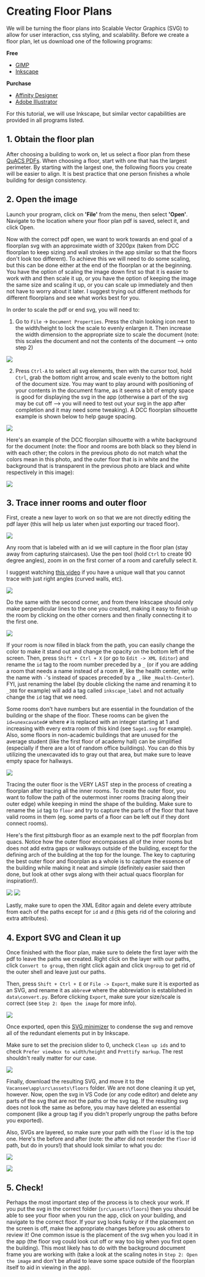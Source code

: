 # Creating Floor Plans
We will be turning the floor plans into Scalable Vector Graphics (SVG) to allow for user interaction, css styling, and scalability. Before we create a floor plan, let us download one of the following programs:

**Free**
- [GIMP](https://www.gimp.org/)
- [Inkscape](https://inkscape.org/)

**Purchase**
- [Affinity Designer](https://affinity.serif.com/en-us/designer/)
- [Adobe Illustrator](https://helpx.adobe.com/illustrator/get-started.html)

For this tutorial, we will use Inkscape, but similar vector capabilities are provided in all programs listed. 

## 1. Obtain the floor plan
After choosing a building to work on, let us select a floor plan from these [QuACS PDFs](https://github.com/quacs/quacs-data/tree/5330bf53a2a553acfaee0ed7d03067b707464ce4/floor_plans). When choosing a floor, start with one that has the largest perimeter. By starting with the largest one, the following floors you create will be easier to align. It is best practice that one person finishes a whole building for design consistency.

## 2. Open the image
Launch your program, click on **'File'** from the menu, then select **'Open'**. Navigate to the location where your floor plan pdf is saved, select it, and click Open.

Now with the correct pdf open, we want to work towards an end goal of a floorplan svg with an approximate width of 3200px (taken from DCC floorplan to keep sizing and wall strokes in the app similar so that the floors don't look too different). To achieve this we will need to do some scaling, but this can be done either at the end of the floorplan or at the beginning. You have the option of scaling the image down first so that it is easier to work with and then scale it up, or you have the option of keeping the image the same size and scaling it up, or you can scale up immediately and then not have to worry about it later. I suggest trying out different methods for different floorplans and see what works best for you.

In order to scale the pdf or end svg, you will need to:
1. Go to `File` -> `Document Properties`. Press the chain looking icon next to the width/height to lock the scale to evenly enlargen it. Then increase the width dimension to the appropriate size to scale the document (note: this scales the document and not the contents of the document --> onto step 2)

![](.embed/create-basic-floor-plans-1.png)

2. Press `Ctrl-A` to select all svg elements, then with the cursor tool, hold `Ctrl`, grab the bottom right arrow, and scale evenly to the bottom right of the document size. You may want to play around with positioning of your contents in the document frame, as it seems a bit of empty space is good for displaying the svg in the app (otherwise a part of the svg may be cut off --> you will need to test out your svg in the app after completion and it may need some tweaking). A DCC floorplan silhouette example is shown below to help gauge spacing.

![](.embed/create-basic-floor-plans-2.png)

Here's an example of the DCC floorplan silhouette with a white background for the document (note: the floor and rooms are both black so they blend in with each other; the colors in the previous photo do not match what the colors mean in this photo, and the outer floor that is in white and the background that is transparent in the previous photo are black and white respectively in this image):

![](.embed/create-basic-floor-plans-3.png)

## 3. Trace inner rooms and outer floor
First, create a new layer to work on so that we are not directly editing the pdf layer (this will help us later when just exporting our traced floor).

![](.embed/create-basic-floor-plans-4.png)

Any room that is labeled with an id we will capture in the floor plan (stay away from capturing staircases). Use the pen tool (hold `Ctrl` to create 90 degree angles), zoom in on the first corner of a room and carefully select it.

I suggest watching [this video](https://www.youtube.com/watch?v=ijZlMHJJ0F0&ab_channel=LogosByNick) if you have a unique wall that you cannot trace with just right angles (curved walls, etc).

![](.embed/create-basic-floor-plans-5.png)

Do the same with the second corner, and from there Inkscape should only make perpendicular lines to the one you created, making it easy to finish up the room by clicking on the other corners and then finally connecting it to the first one.

![](.embed/create-basic-floor-plans-6.png)

If your room is now filled in black from the path, you can easily change the color to make it stand out and change the opacity on the bottom left of the screen. Then, press `Shift + Ctrl + X` (or go to `Edit -> XML Editor`) and rename the `id` tag to the room number preceded by a `_` (or if you are adding a room that needs a name instead of a room #, like the health center, write the name with `-`'s instead of spaces preceded by a `_`, like `_Health-Center`). FYI, just renaming the label (by double clicking the name and renaming it to `_308` for example) will add a tag called `inkscape_label` and not actually change the `id` tag that we need.

Some rooms don't have numbers but are essential in the foundation of the building or the shape of the floor. These rooms can be given the `id=unexcavated#` where `#` is replaced with an integer starting at 1 and increasing with every extra room of this kind (see `Sage1.svg` for example). Also, some floors in non-academic buildings that are unused for the average student (like the first floor of academy hall) can be simplified (especially if there are a lot of random office buildings). You can do this by utilizing the unexcavated ids to gray out that area, but make sure to leave empty space for hallways.

![](.embed/create-basic-floor-plans-7.png)

Tracing the outer floor is the VERY LAST step in the process of creating a floorplan after tracing all the inner rooms. To create the outer floor, you want to follow the path of the outermost inner rooms (tracing along their outer edge) while keeping in mind the shape of the building. Make sure to rename the `id` tag to `floor` and try to capture the parts of the floor that have valid rooms in them (eg. some parts of a floor can be left out if they dont connect rooms).

Here's the first pittsburgh floor as an example next to the pdf floorplan from quacs. Notice how the outer floor encompasses all of the inner rooms but does not add extra gaps or walkways outside of the building, except for the defining arch of the building at the top for the lounge. The key to capturing the best outer floor and floorplan as a whole is to capture the essence of the building while making it neat and simple (definitely easier said then done, but look at other svgs along with their actual quacs floorplan for inspiration!).

![](.embed/create-basic-floor-plans-8.png)
![](.embed/create-basic-floor-plans-9.png)

Lastly, make sure to open the XML Editor again and delete every attribute from each of the paths except for `id` and `d` (this gets rid of the coloring and extra attributes).

## 4. Export SVG and Clean it up
Once finished with the floor plan, make sure to delete the first layer with the pdf to leave the paths we created. Right click on the layer with our paths, click `Convert to group`, then right click again and click `Ungroup` to get rid of the outer shell and leave just our paths.

Then, press `Shift + Ctrl + E` or `File -> Export`, make sure it is exported as an SVG, and rename it as `abbrev#` where the abbreviation is established in `data\convert.py`. Before clicking `Export`, make sure your size/scale is correct (see `Step 2: Open the image` for more info).

![](.embed/create-basic-floor-plans-10.png)

Once exported, open this [SVG minimizer](https://svgomg.net/) to condense the svg and remove all of the redundant elements put in by Inkscape.

Make sure to set the precision slider to 0, uncheck `Clean up ids` and to check `Prefer viewbox to width/height` and `Prettify markup`. The rest shouldn't really matter for our case.

![](.embed/create-basic-floor-plans-11.png)

Finally, download the resulting SVG, and move it to the `Vacansee\app\src\assets\floors` folder. We are not done cleaning it up yet, however. Now, open the svg in VS Code (or any code editor) and delete any parts of the svg that are not the paths or the svg tag. If the resulting svg does not look the same as before, you may have deleted an essential component (like a group tag if you didn't properly ungroup the paths before you exported). 

Also, SVGs are layered, so make sure your path with the `floor` id is the top one. Here's the before and after (note: the after did not reorder the `floor` id path, but do in yours!) that should look similar to what you do:

![](.embed/create-basic-floor-plans-12.png)

![](.embed/create-basic-floor-plans-13.png)

## 5. Check!
Perhaps the most important step of the process is to check your work. If you put the svg in the correct folder (`src\assets\floors`) then you should be able to see your floor when you run the app, click on your building, and navigate to the correct floor. If your svg looks funky or if the placement on the screen is off, make the appropriate changes before you ask others to review it! One common issue is the placement of the svg when you load it in the app (the floor svg could look cut off or way too big when you first open the building). This most likely has to do with the background document frame you are working with (take a look at the scaling notes in `Step 2: Open the image` and don't be afraid to leave some space outside of the floorplan itself to aid in viewing in the app). 
